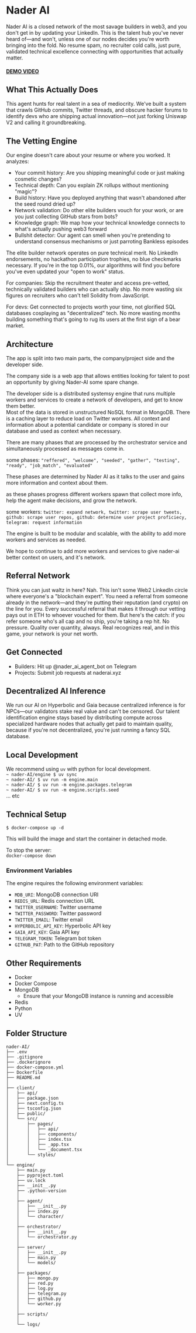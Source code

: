 # Nader AI

Nader AI is a closed network of the most savage builders in web3, and you don't get in by updating your LinkedIn. This is the talent hub you've never heard of—and won't, unless one of our nodes decides you're worth bringing into the fold. No resume spam, no recruiter cold calls, just pure, validated technical excellence connecting with opportunities that actually matter.

#### [DEMO VIDEO](https://www.loom.com/share/89a06f61d3cc4cffa0bfe517a6abfc87?sid=2e40f199-fc00-4107-bfd5-02c0cfc990af)


## What This Actually Does

This agent hunts for real talent in a sea of mediocrity. We've built a system that crawls GitHub commits, Twitter threads, and obscure hacker forums to identify devs who are shipping actual innovation—not just forking Uniswap V2 and calling it groundbreaking.

## The Vetting Engine

Our engine doesn't care about your resume or where you worked. It analyzes:

- Your commit history: Are you shipping meaningful code or just making cosmetic changes?
- Technical depth: Can you explain ZK rollups without mentioning "magic"?
- Build history: Have you deployed anything that wasn't abandoned after the seed round dried up?
- Network validation: Do other elite builders vouch for your work, or are you just collecting GitHub stars from bots?
- Knowledge graph: We map how your technical knowledge connects to what's actually pushing web3 forward
- Bullshit detector: Our agent can smell when you're pretending to understand consensus mechanisms or just parroting Bankless episodes

The elite builder network operates on pure technical merit. No LinkedIn endorsements, no hackathon participation trophies, no blue checkmarks necessary. If you're in the top 0.01%, our algorithms will find you before you've even updated your "open to work" status.

For companies: Skip the recruitment theater and access pre-vetted, technically validated builders who can actually ship. No more wasting six figures on recruiters who can't tell Solidity from JavaScript.

For devs: Get connected to projects worth your time, not glorified SQL databases cosplaying as "decentralized" tech. No more wasting months building something that's going to rug its users at the first sign of a bear market.

## Architecture
The app is split into two main parts, the company/project side and the developer side.  

The company side is a web app that allows entities looking for talent to post an opportunity by giving Nader-AI some spare change.

The developer side is a distributed systemsy engine that runs multiple workers and services to create a network of developers, and get to know them better.  
Most of the data is stored in unstructured NoSQL format in MongoDB. There is a caching layer to reduce load on Twitter workers. All context and information about a potential candidate or company is stored in our database and used as context when necessary. 

There are many phases that are processed by the orchestrator service and simultaneously processed as messages come in.

some phases: `"reffered", "welcome", "seeded", "gather", "testing", "ready", "job_match", "evaluated"`

These phases are determined by Nader AI as it talks to the user and gains more information and context about them.

as these phases progress different workers spawn that collect more info, help the agent make decisions, and grow the network.  

some workers: `twitter: expand network, twitter: scrape user tweets, github: scrape user repos, github: determine user project proficiecy, telegram: request information`

The engine is built to be modular and scalable, with the ability to add more workers and services as needed. 

We hope to continue to add more workers and services to give nader-ai better context on users, and it's network.


## Referral Network 

Think you can just waltz in here? Nah. This isn't some Web2 LinkedIn circle where everyone's a "blockchain expert". You need a referral from someone already in the network—and they're putting their reputation (and crypto) on the line for you. Every successful referral that makes it through our vetting pays out in ETH to whoever vouched for them. But here's the catch: if you refer someone who's all cap and no ship, you're taking a rep hit. No pressure. Quality over quantity, always. Real recognizes real, and in this game, your network is your net worth.

## Get Connected

- Builders: Hit up @nader_ai_agent_bot on Telegram
- Projects: Submit job requests at naderai.xyz

## Decentralized AI Inference

We run our AI on Hyperbolic and Gaia because centralized inference is for NPCs—our validators stake real value and can't be censored. Our talent identification engine stays based by distributing compute across specialized hardware nodes that actually get paid to maintain quality, because if you're not decentralized, you're just running a fancy SQL database.

## Local Development
We recommend using `uv` with python for local development.  
`~ nader-AI/engine $ uv sync`  
`~ nader-AI/ $ uv run -m engine.main`  
`~ nader-AI/ $ uv run -m engine.packages.telegram`  
`~ nader-AI/ $ uv run -m engine.scripts.seed`  
... etc

## Technical Setup

`$ docker-compose up -d`

This will build the image and start the container in detached mode.

To stop the server:  
`docker-compose down`


### Environment Variables

The engine requires the following environment variables:

- `MDB_URI`: MongoDB connection URI
- `REDIS_URL`: Redis connection URL
- `TWITTER_USERNAME`: Twitter username
- `TWITTER_PASSWORD`: Twitter password
- `TWITTER_EMAIL`: Twitter email
- `HYPERBOLIC_API_KEY`: Hyperbolic API key
- `GAIA_API_KEY`: Gaia API key
- `TELEGRAM_TOKEN`: Telegram bot token
- `GITHUB_PAT`: Path to the GitHub repository

## Other Requirements

- Docker
- Docker Compose
- MongoDB
    - Ensure that your MongoDB instance is running and accessible
- Redis
- Python
- UV

## Folder Structure

```
nader-AI/
├── .env
├── .gitignore
├── .dockerignore
├── docker-compose.yml
├── Dockerfile
├── README.md
│
├── client/
│   ├── api/
│   ├── package.json
│   ├── next.config.ts
│   ├── tsconfig.json
│   ├── public/
│   └── src/
│       ├── pages/
│       │   ├── api/
│       │   ├── components/
│       │   ├── index.tsx
│       │   ├── _app.tsx
│       │   └── _document.tsx
│       └── styles/
│
└── engine/
    ├── main.py
    ├── pyproject.toml
    ├── uv.lock
    ├── __init__.py
    ├── .python-version
    │
    ├── agent/
    │   ├── __init__.py
    │   ├── index.py
    │   └── character/
    │
    ├── orchestrator/
    │   ├── __init__.py
    │   └── orchestrator.py
    │
    ├── server/
    │   ├── __init__.py
    │   ├── main.py
    │   └── models/
    │
    ├── packages/
    │   ├── mongo.py
    │   ├── red.py
    │   ├── log.py
    │   ├── telegram.py
    │   ├── github.py
    │   └── worker.py
    │
    ├── scripts/
    │
    └── logs/
```
